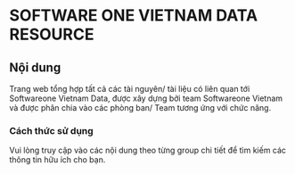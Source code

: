 # SOFTWARE ONE VIETNAM DATA RESOURCE
## Nội dung 

Trang web tổng hợp tất cả các tài nguyên/ tài liệu có liên quan tới Softwareone Vietnam Data, được xây dựng bởi team Softwareone Vietnam và được phân chia vào các phòng ban/ Team tương ứng với chức năng.

### Cách thức sử dụng

Vui lòng truy cập vào các nội dung theo từng group chi tiết để tìm kiếm các thông tin hữu ích cho bạn.

